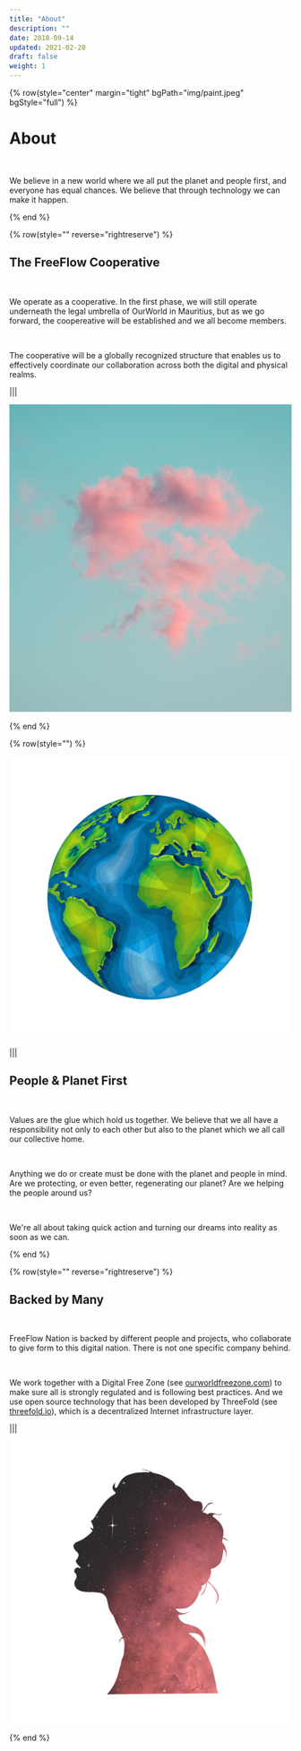 ```yaml
---
title: "About"
description: ""
date: 2018-09-14
updated: 2021-02-20
draft: false
weight: 1
---
```


<!-- section 1 -->

{% row(style="center" margin="tight" bgPath="img/paint.jpeg" bgStyle="full") %} 

<div class="text-white">

# About

<br>

We believe in a new world where we all put the planet and people first, and everyone has equal chances. We believe that through technology we can make it happen.

</div>

{% end %}

<div class="container mx-auto">

<!-- section 2 -->

{% row(style="" reverse="rightreserve") %}

## The FreeFlow Cooperative

<br>

We operate as a cooperative. In the first phase, we will still operate underneath the legal umbrella of OurWorld in Mauritius, but as we go forward, the coopereative will be established and we all become members.

<br>

The cooperative will be a globally recognized structure that enables us to effectively coordinate our collaboration across both the digital and physical realms.

|||

![Image](./img/fear_to_love.jpeg)

{% end %}

<!-- section 3 -->

{% row(style="") %}

![Image](./img/planet.png#mx-auto)

|||

## People & Planet First

<br/>

Values are the glue which hold us together. We believe that we all have a responsibility not only to each other but also to the planet which we all call our collective home.

<br/>

Anything we do or create must be done with the planet and people in mind. Are we protecting, or even better, regenerating our planet? Are we helping the people around us?

<br/>

We're all about taking quick action and turning our dreams into reality as soon as we can.

{% end %}

<!-- section 4 -->

{% row(style="" reverse="rightreserve") %}

## Backed by Many

<br>

FreeFlow Nation is backed by different people and projects, who collaborate to give form to this digital nation. There is not one specific company behind.

<br/>

We work together with a Digital Free Zone (see [ourworldfreezone.com](https://ourworldfreezone.com)) to make sure all is strongly regulated and is following best practices. And we use open source technology that has been developed by ThreeFold (see [threefold.io](https://threefold.io)), which is a decentralized Internet infrastructure layer.

|||

![Image](./img/backed.png#large#mx-auto)

{% end %}

</div>